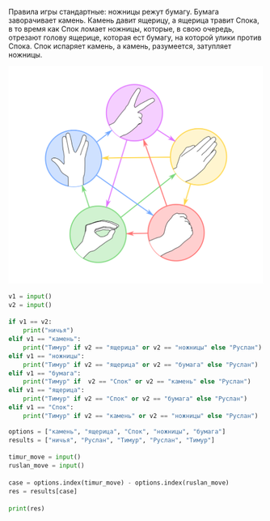 Правила игры стандартные: ножницы режут бумагу. Бумага заворачивает камень. Камень давит ящерицу, а ящерица травит Спока, в то время как Спок ломает ножницы, которые, в свою очередь, отрезают голову ящерице, которая ест бумагу, на которой улики против Спока. Спок испаряет камень, а камень, разумеется, затупляет ножницы.

![](./assets/game.png)

```py
v1 = input()
v2 = input()

if v1 == v2:
    print("ничья")
elif v1 == "камень":
    print("Тимур" if v2 == "ящерица" or v2 == "ножницы" else "Руслан")
elif v1 == "ножницы":
    print("Тимур" if v2 == "ящерица" or v2 == "бумага" else "Руслан")
elif v1 == "бумага":
    print("Тимур" if  v2 == "Cпок" or v2 == "камень" else "Руслан")
elif v1 == "ящерица":
    print("Тимур" if v2 == "Спок" or v2 == "бумага" else "Руслан")
elif v1 == "Спок":
    print("Тимур" if v2 == "камень" or v2 == "ножницы" else "Руслан")
```

```py
options = ["камень", "ящерица", "Спок", "ножницы", "бумага"]
results = ["ничья", "Руслан", "Тимур", "Руслан", "Тимур"]

timur_move = input()
ruslan_move = input()

case = options.index(timur_move) - options.index(ruslan_move)
res = results[case]

print(res)
```
